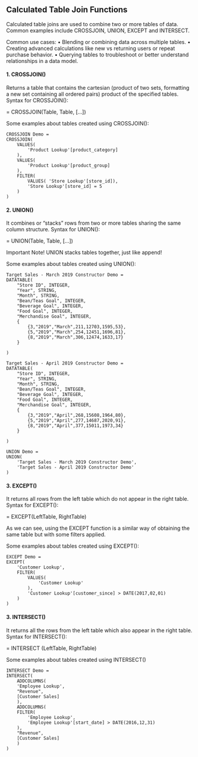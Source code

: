 ## Calculated Table Join Functions

Calculated table joins are used to combine two or more tables of data. Common examples include CROSSJOIN, UNION, EXCEPT and INTERSECT.

Common use cases:
•	Blending or combining data across multiple tables.
•	Creating advanced calculations like new vs returning users or repeat purchase behavior.
•	Querying tables to troubleshoot or better understand relationships in a data model.

#### 1. CROSSJOIN()
Returns a table that contains the cartesian (product of two sets, formatting a new set containing all ordered pairs) product of the specified tables.
Syntax for CROSSJOIN():

= CROSSJOIN(Table, Table, […])

Some examples about tables created using CROSSJOIN():

    CROSSJOIN Demo = 
    CROSSJOIN(
        VALUES(
            'Product Lookup'[product_category]
        ),
        VALUES(
            'Product Lookup'[product_group]
        ),
        FILTER(
            VALUES( 'Store Lookup'[store_id]),
            'Store Lookup'[store_id] = 5
        )
    )

#### 2. UNION() 
It combines or “stacks” rows from two or more tables sharing the same column structure.
Syntax for UNION():

= UNION(Table, Table, […])

Important Note! UNION stacks tables together, just like append!

Some examples about tables created using UNION():

    Target Sales - March 2019 Constructor Demo = 
    DATATABLE(
        "Store ID", INTEGER,
        "Year", STRING,
        "Month", STRING,
        "Bean/Teas Goal", INTEGER,
        "Beverage Goal", INTEGER,
        "Food Goal", INTEGER,
        "Merchandise Goal", INTEGER,
        {
            {3,"2019","March",211,12703,1595,53},
            {5,"2019","March",254,12451,1696,81},
            {8,"2019","March",306,12474,1633,17}
        }

    )

    Target Sales - April 2019 Constructor Demo = 
    DATATABLE(
        "Store ID", INTEGER,
        "Year", STRING,
        "Month", STRING,
        "Bean/Teas Goal", INTEGER,
        "Beverage Goal", INTEGER,
        "Food Goal", INTEGER,
        "Merchandise Goal", INTEGER,
        {
            {3,"2019","April",268,15608,1964,80},
            {5,"2019","April",277,14687,2020,91},
            {8,"2019","April",377,15011,1973,34}
        }

    )

    UNION Demo = 
    UNION(
        'Target Sales - March 2019 Constructor Demo',
        'Target Sales - April 2019 Constructor Demo'    
    )

#### 3. EXCEPT() 
It returns all rows from the left table which do not appear in the right table.
Syntax for EXCEPT():

= EXCEPT(LeftTable, RightTable)

As we can see, using the EXCEPT function is a similar way of obtaining the same table but with some filters applied. 

Some examples about tables created using EXCEPT():

    EXCEPT Demo = 
    EXCEPT(
        'Customer Lookup',
        FILTER(
            VALUES(
                'Customer Lookup'
            ),
            'Customer Lookup'[customer_since] > DATE(2017,02,01)
        )
    )


#### 3. INTERSECT()
It returns all the rows from the left table which also appear in the right table.
Syntax for INTERSECT():

= INTERSECT (LeftTable, RightTable)

Some examples about tables created using INTERSECT()

    INTERSECT Demo = 
    INTERSECT(
        ADDCOLUMNS(
        'Employee Lookup',
        "Revenue",
        [Customer Sales]
        ),
        ADDCOLUMNS(
        FILTER(
            'Employee Lookup',
            'Employee Lookup'[start_date] > DATE(2016,12,31)
        ),
        "Revenue",
        [Customer Sales]
        )
    )